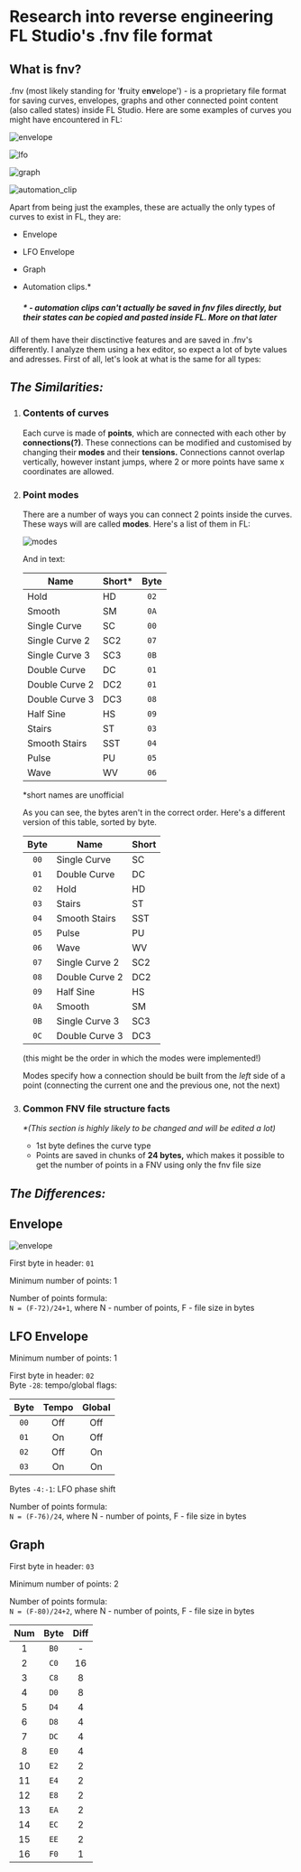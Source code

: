 # **Research into reverse engineering FL Studio's .fnv file format**

## What is fnv?

.fnv (most likely standing for '**f**ruity e**nv**elope') - is a proprietary file format for saving curves, envelopes, graphs and other connected point content (also called states) inside FL Studio. Here are some examples of curves you might have encountered in FL:

![envelope](https://github.com/artemetra/fnv/blob/main/res/envelope_example.png?raw=true "envelope_example.png")

![lfo](https://github.com/artemetra/fnv/blob/main/res/lfo_example.png?raw=True "lfo_example.png")

![graph](https://github.com/artemetra/fnv/blob/main/res/graph_example.png?raw=true "graph_example.png")

![automation_clip](https://github.com/artemetra/fnv/blob/main/res/automation_example.png?raw=true "automation_example.png")

Apart from being just the examples, these are actually the only types of curves to exist in FL, they are:

* Envelope
* LFO Envelope
* Graph
* Automation clips.*

  ##### \* - automation clips can't actually be saved in fnv files directly, but their _states_ can be copied and pasted inside FL. More on   that later

All of them have their disctinctive features and are saved in .fnv's differently. I analyze them using a hex editor, so expect a lot of byte values and adresses. First of all, let's look at what is the same for all types:

## _The Similarities:_

1. ### Contents of curves

    Each curve is made of **points**, which are connected with each other by **connections(?)**. These connections can be modified and customised by changing their **modes** and their **tensions.** Connections cannot overlap vertically, however instant jumps, where 2 or more points have same x coordinates are allowed.  

2. ### Point modes

    There are a number of ways you can connect 2 points inside the curves. These ways will are called **modes**. Here's a list of them in FL:

    ![modes](https://github.com/artemetra/fnv/blob/main/res/modes_example.png?raw=true "modes_example.png")

    And in text:

    | Name           | Short* | Byte   |
    | --------       | -----  | :--:   |
    | Hold           | HD     | `02`   |
    | Smooth         | SM     | `0A`   |
    | Single Curve   | SC     | `00`   |
    | Single Curve 2 | SC2    | `07`   |
    | Single Curve 3 | SC3    | `0B`   |
    | Double Curve   | DC     | `01`   |
    | Double Curve 2 | DC2    | `01`   |
    | Double Curve 3 | DC3    | `08`   |
    | Half Sine      | HS     | `09`   |
    | Stairs         | ST     | `03`   |
    | Smooth Stairs  | SST    | `04`   |
    | Pulse          | PU     | `05`   |
    | Wave           | WV     | `06`   |

    *short names are unofficial  

    As you can see, the bytes aren't in the correct order. Here's a different version of this table, sorted by byte.

    | Byte   | Name           | Short  |
    | :--:   | --------       | -----  |
    | `00`   | Single Curve   | SC     |
    | `01`   | Double Curve   | DC     |
    | `02`   | Hold           | HD     |
    | `03`   | Stairs         | ST     |
    | `04`   | Smooth Stairs  | SST    |
    | `05`   | Pulse          | PU     |
    | `06`   | Wave           | WV     |
    | `07`   | Single Curve 2 | SC2    |
    | `08`   | Double Curve 2 | DC2    |
    | `09`   | Half Sine      | HS     |
    | `0A`   | Smooth         | SM     |
    | `0B`   | Single Curve 3 | SC3    |
    | `0С`   | Double Curve 3 | DC3    |

    (this might be the order in which the modes were implemented!)

    Modes specify how a connection should be built from the _left_ side of a point (connecting the current one and the previous one, not the next)  

3. ### Common FNV file structure facts

    _*(This section is highly likely to be changed and will be edited a lot)_  

    * 1st byte defines the curve type
    * Points are saved in chunks of **24 bytes,** which makes it possible to get the number of points in a FNV using only the fnv file size  

## _The Differences:_

## Envelope

![envelope](https://github.com/artemetra/fnv/blob/main/res/envelope_on.png?raw=true "envelope_on.png")

First byte in header: `01`  

Minimum number of points: 1

Number of points formula:  
`N = (F-72)/24+1`,
where N - number of points, F - file size in bytes

## LFO Envelope

Minimum number of points: 1

First byte in header: `02`  
Byte `-28`: tempo/global flags:  

| Byte | Tempo | Global |
| :--: | :---: | :----: |
| `00` | Off   | Off    |
| `01` | On    | Off    |
| `02` | Off   | On     |
| `03` | On    | On     |

Bytes `-4:-1`: LFO phase shift  

Number of points formula:  
`N = (F-76)/24`,
where N - number of points, F - file size in bytes

## Graph  
First byte in header: `03`

Minimum number of points: 2

Number of points formula:  
`N = (F-80)/24+2`,
where N - number of points, F - file size in bytes

|Num |Byte  |Diff|
|:-: |:-:   |:-: |
| 1  | `B0` | -  |
| 2  | `C0` | 16 |
| 3  | `C8` |  8 |
| 4  | `D0` |  8 |
| 5  | `D4` |  4 |
| 6  | `D8` |  4 |
| 7  | `DC` |  4 |
| 8  | `E0` |  4 |
| 10 | `E2` |  2 |
| 11 | `E4` |  2 |
| 12 | `E8` |  2 |
| 13 | `EA` |  2 |
| 14 | `EC` |  2 |
| 15 | `EE` |  2 |
| 16 | `F0` |  1 |
